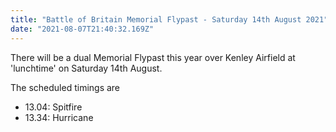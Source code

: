 ```yaml
---
title: "Battle of Britain Memorial Flypast - Saturday 14th August 2021"
date: "2021-08-07T21:40:32.169Z"
---
```


There will be a dual Memorial Flypast this year over Kenley Airfield at 'lunchtime' on Saturday 14th August.

The scheduled timings are 
- 13.04: Spitfire
- 13.34: Hurricane 

